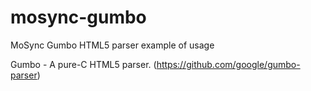 mosync-gumbo
============

MoSync Gumbo HTML5 parser example of usage

Gumbo - A pure-C HTML5 parser. (https://github.com/google/gumbo-parser)
